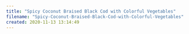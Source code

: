 ```yaml
---
title: "Spicy Coconut Braised Black Cod with Colorful Vegetables"
filename: "Spicy-Coconut-Braised-Black-Cod-with-Colorful-Vegetables"
created: 2020-11-13 13:14:49
---
```

